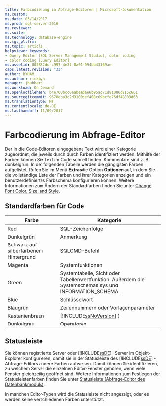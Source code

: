 ```yaml
---
title: Farbcodierung in Abfrage-Editoren | Microsoft-Dokumentation
ms.custom: 
ms.date: 03/14/2017
ms.prod: sql-server-2016
ms.reviewer: 
ms.suite: 
ms.technology: database-engine
ms.tgt_pltfrm: 
ms.topic: article
helpviewer_keywords:
- Query Editor [SQL Server Management Studio], color coding
- color coding [Query Editor]
ms.assetid: 802882dc-c997-4e3f-8a01-994bb43169ae
caps.latest.revision: "33"
author: BYHAM
ms.author: rickbyh
manager: jhubbard
ms.workload: On Demand
ms.openlocfilehash: b4e760bcc0aabeadae6b95ac71d81086d915c661
ms.sourcegitcommit: 9678eba3c2d3100cef408c69bcfe76df49803d63
ms.translationtype: MT
ms.contentlocale: de-DE
ms.lasthandoff: 11/09/2017
---
```

# <a name="color-coding-in-query-editors"></a>Farbcodierung im Abfrage-Editor
  Der in die Code-Editoren eingegebene Text wird einer Kategorie zugeordnet, die jeweils durch durch Farben identifiziert werden. Mithilfe der Farben können Sie Text im Code schnell finden. Kommentare sind z. B. dunkelgrün. In der folgenden Tabelle werden die gängigsten Farben aufgelistet. Rufen Sie im Menü **Extras**die Option **Optionen** auf, in dem Sie die vollständige Liste der Farben und ihrer Kategorien anzeigen und ein benutzerdefiniertes Farbschema konfigurieren können. Weitere Informationen zum Ändern der Standardfarben finden Sie unter [Change Font Color, Size, and Style](../../relational-databases/scripting/change-font-color-size-and-style.md).  
  
## <a name="default-code-colors"></a>Standardfarben für Code  
  
|Farbe|Kategorie|  
|-----------|--------------|  
|Red|SQL-Zeichenfolge|  
|Dunkelgrün|Anmerkung|  
|Schwarz auf silberfarbenem Hintergrund|SQLCMD-Befehl|  
|Magenta|Systemfunktionen|  
|Green|Systemtabelle, Sicht oder Tabellenwertfunktion. Außerdem die Systemschemas sys und INFORMATION_SCHEMA.|  
|Blue|Schlüsselwort|  
|Blaugrün|Zeilennummern oder Vorlagenparameter|  
|Kastanienbraun|[!INCLUDE[ssNoVersion](../../includes/ssnoversion-md.md)] )|  
|Dunkelgrau|Operatoren|  
  
## <a name="status-bar"></a>Statusleiste  
 Sie können registrierte Server oder [!INCLUDE[ssDE](../../includes/ssde-md.md)] -Server im Objekt-Explorer konfigurieren, damit sie in der Statusleiste des [!INCLUDE[ssDE](../../includes/ssde-md.md)] -Abfrage-Editors andere Farben aufweisen. Damit können Sie identifizieren, zu welchem Server die einzelnen Editor-Fenster gehören, wenn viele Fenster gleichzeitig geöffnet sind. Weitere Informationen zum Festlegen der Statusleistenfarben finden Sie unter [Statusleiste &#40;Abfrage-Editor des Datenbankmoduls&#41;](../../relational-databases/scripting/status-bar-database-engine-query-editor.md).  
  
 In manchen Editor-Typen wird die Statusleiste nicht angezeigt, oder es werden keine verschiedenen Farben unterstützt.  
  
  
